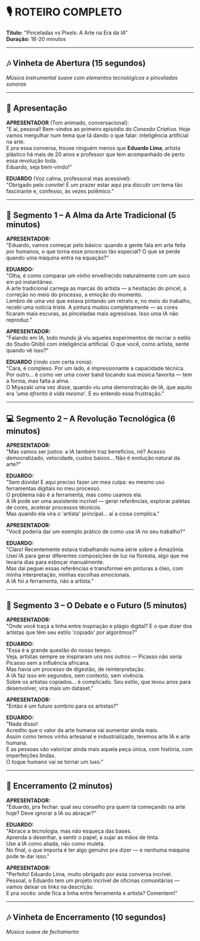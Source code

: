 # 🎙️ ROTEIRO COMPLETO  
**Título:** "Pinceladas vs Pixels: A Arte na Era da IA"  
**Duração:** 18-20 minutos  

---

## 🎶 Vinheta de Abertura (15 segundos)  
*Música instrumental suave com elementos tecnológicos e pinceladas sonoras*  

---

## 👤 Apresentação  

**APRESENTADOR** (Tom animado, conversacional):  
"E aí, pessoal! Bem-vindos ao primeiro episódio do *Conexão Criativa*. Hoje vamos mergulhar num tema que tá dando o que falar: inteligência artificial na arte.  
E pra essa conversa, trouxe ninguém menos que **Eduardo Lima**, artista plástico há mais de 20 anos e professor que tem acompanhado de perto essa revolução toda.  
Eduardo, seja bem-vindo!"  

**EDUARDO** (Voz calma, professoral mas acessível):  
"Obrigado pelo convite! É um prazer estar aqui pra discutir um tema tão fascinante e, confesso, às vezes polêmico."  

---

## 🎨 Segmento 1 – A Alma da Arte Tradicional (5 minutos)  

**APRESENTADOR:**  
"Eduardo, vamos começar pelo básico: quando a gente fala em arte feita por humanos, o que torna esse processo tão especial? O que se perde quando uma máquina entra na equação?"  

**EDUARDO:**  
"Olha, é como comparar um vinho envelhecido naturalmente com um suco em pó instantâneo.  
A arte tradicional carrega as marcas do artista — a hesitação do pincel, a correção no meio do processo, a emoção do momento.  
Lembro de uma vez que estava pintando um retrato e, no meio do trabalho, recebi uma notícia triste. A pintura mudou completamente — as cores ficaram mais escuras, as pinceladas mais agressivas. Isso uma IA não reproduz."  

**APRESENTADOR:**  
"Falando em IA, todo mundo já viu aqueles experimentos de recriar o estilo do Studio Ghibli com inteligência artificial. O que você, como artista, sente quando vê isso?"  

**EDUARDO** (rindo com certa ironia):  
"Cara, é complexo. Por um lado, é impressionante a capacidade técnica. Por outro... é como ver uma cover band tocando sua música favorita — tem a forma, mas falta a alma.  
O Miyazaki uma vez disse, quando viu uma demonstração de IA, que aquilo era *'uma afronta à vida mesma'*. E eu entendo essa frustração."  

---

## 💻 Segmento 2 – A Revolução Tecnológica (6 minutos)  

**APRESENTADOR:**  
"Mas vamos ser justos: a IA também traz benefícios, né? Acesso democratizado, velocidade, custos baixos... Não é evolução natural da arte?"  

**EDUARDO:**  
"Sem dúvida! E aqui preciso fazer um mea culpa: eu mesmo uso ferramentas digitais no meu processo.  
O problema não é a ferramenta, mas como usamos ela.  
A IA pode ser uma assistente incrível — gerar referências, explorar paletas de cores, acelerar processos técnicos.  
Mas quando ela vira o 'artista' principal... aí a coisa complica."  

**APRESENTADOR:**  
"Você poderia dar um exemplo prático de como usa IA no seu trabalho?"  

**EDUARDO:**  
"Claro! Recentemente estava trabalhando numa série sobre a Amazônia.  
Usei IA para gerar diferentes composições de luz na floresta, algo que me levaria dias para esboçar manualmente.  
Mas daí peguei essas referências e transformei em pinturas a óleo, com minha interpretação, minhas escolhas emocionais.  
A IA foi a ferramenta, não a artista."  

---

## 🔮 Segmento 3 – O Debate e o Futuro (5 minutos)  

**APRESENTADOR:**  
"Onde você traça a linha entre inspiração e plágio digital? E o que dizer dos artistas que têm seu estilo 'copiado' por algoritmos?"  

**EDUARDO:**  
"Essa é a grande questão do nosso tempo.  
Veja, artistas sempre se inspiraram uns nos outros — Picasso não seria Picasso sem a influência africana.  
Mas havia um processo de digestão, de reinterpretação.  
A IA faz isso em segundos, sem contexto, sem vivência.  
Sobre os artistas copiados... é complicado. Seu estilo, que levou anos para desenvolver, vira mais um dataset."  

**APRESENTADOR:**  
"Então é um futuro sombrio para os artistas?"  

**EDUARDO:**  
"Nada disso!  
Acredito que o valor da arte humana vai aumentar ainda mais.  
Assim como temos vinho artesanal e industrializado, teremos arte IA e arte humana.  
E as pessoas vão valorizar ainda mais aquela peça única, com história, com imperfeições lindas.  
O toque humano vai se tornar um luxo."  

---

## 🏁 Encerramento (2 minutos)  

**APRESENTADOR:**  
"Eduardo, pra fechar: qual seu conselho pra quem tá começando na arte hoje? Deve ignorar a IA ou abraçar?"  

**EDUARDO:**  
"Abrace a tecnologia, mas não esqueça das bases.  
Aprenda a desenhar, a sentir o papel, a sujar as mãos de tinta.  
Use a IA como aliada, não como muleta.  
No final, o que importa é ter algo genuíno pra dizer — e nenhuma máquina pode te dar isso."  

**APRESENTADOR:**  
"Perfeito! Eduardo Lima, muito obrigado por essa conversa incrível.  
Pessoal, o Eduardo tem um projeto incrível de oficinas comunitárias — vamos deixar os links na descrição.  
E pra vocês: onde fica a linha entre ferramenta e artista? Comentem!"  

---

## 🎶 Vinheta de Encerramento (10 segundos)  
*Música suave de fechamento*  
